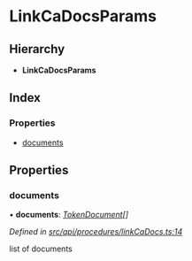 # LinkCaDocsParams

## Hierarchy

* **LinkCaDocsParams**

## Index

### Properties

* [documents](linkcadocsparams.md#documents)

## Properties

### documents

• **documents**: [_TokenDocument_](tokendocument.md)_\[\]_

_Defined in_ [_src/api/procedures/linkCaDocs.ts:14_](https://github.com/PolymathNetwork/polymesh-sdk/blob/23062de4/src/api/procedures/linkCaDocs.ts#L14)

list of documents

